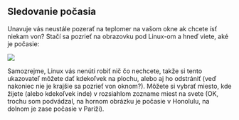﻿<?php require("../../entete.php"); ?> <?php require("../../base.php"); ?> <?php require("../../fonctions.php"); ?>

<div id="corps">

<h2>Sledovanie počasia</h2>

<p>Unavuje vás neustále pozerať na teplomer na vašom okne ak chcete ísť niekam von? Stačí sa pozrieť na obrazovku pod Linux-om a hneď viete, aké je počasie: </p>

<img src="Images/weather.png" />

<p>Samozrejme, Linux vás nenúti robiť nič čo nechcete, takže si tento ukazovateľ môžete dať kdekoľvek na plochu, alebo aj ho odstrániť (veď nakoniec nie je krajšie sa pozrieť von oknom?). Môžete si vybrať miesto, kde žijete (alebo kdekoľvek inde) v rozsiahlom zozname miest na svete (OK, trochu som podvádzal, na hornom obrázku je počasie v Honolulu, na dolnom je zase počasie v Paríži).</p>

</div>


